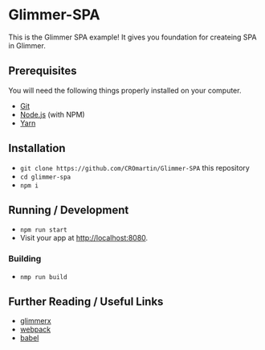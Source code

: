 # Glimmer-SPA

This is the Glimmer SPA example! It gives you foundation for createing SPA in Glimmer.

## Prerequisites

You will need the following things properly installed on your computer.

- [Git](https://git-scm.com/)
- [Node.js](https://nodejs.org/) (with NPM)
- [Yarn](https://yarnpkg.com/en/)

## Installation

- `git clone https://github.com/CROmartin/Glimmer-SPA` this repository
- `cd glimmer-spa`
- `npm i`

## Running / Development

- `npm run start`
- Visit your app at [http://localhost:8080](http://localhost:8080).

### Building

- `nmp run build`

## Further Reading / Useful Links

- [glimmerx](http://github.com/glimmerjs/glimmer-experimental/)
- [webpack](https://webpack.js.org/)
- [babel](https://babeljs.io/docs/en/configuration)
